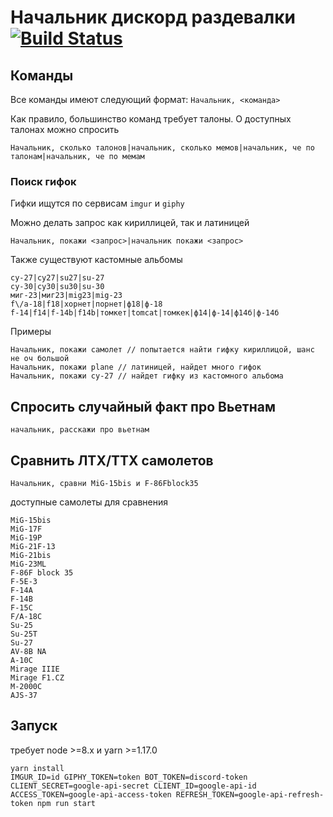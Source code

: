 # Начальник дискорд раздевалки [![Build Status](https://travis-ci.org/TehZarathustra/avsimach-discord.svg?branch=master)](https://travis-ci.org/TehZarathustra/avsimach-discord)

## Команды
Все команды имеют следующий формат: `Начальник, <команда>`

Как правило, большинство команд требует талоны. О доступных талонах можно спросить
```
Начальник, сколько талонов|начальник, сколько мемов|начальник, че по талонам|начальник, че по мемам
```

### Поиск гифок
Гифки ищутся по сервисам `imgur` и `giphy`

Можно делать запрос как кириллицей, так и латиницей
```
Начальник, покажи <запрос>|начальник покажи <запрос>
```
Также существуют кастомные альбомы
```
су-27|су27|su27|su-27
су-30|су30|su30|su-30
миг-23|миг23|mig23|mig-23
f\/a-18|f18|хорнет|порнет|ф18|ф-18
f-14|f14|f-14b|f14b|томкет|tomcat|томкек|ф14|ф-14|ф14б|ф-14б
```
Примеры
```
Начальник, покажи самолет // попытается найти гифку кириллицой, шанс не оч большой
Начальник, покажи plane // латиницей, найдет много гифок
Начальник, покажи су-27 // найдет гифку из кастомного альбома
```

## Спросить случайный факт про Вьетнам
```
начальник, расскажи про вьетнам
```

## Сравнить ЛТХ/ТТХ самолетов
```
Начальник, сравни MiG-15bis и F-86Fblock35
```
доступные самолеты для сравнения
```
MiG-15bis
MiG-17F
MiG-19P
MiG-21F-13
MiG-21bis
MiG-23ML
F-86F block 35
F-5E-3
F-14A
F-14B
F-15C
F/A-18C
Su-25
Su-25T
Su-27
AV-8B NA
A-10C
Mirage IIIE
Mirage F1.CZ
M-2000C
AJS-37
```

## Запуск
требует node >=8.x и yarn >=1.17.0

```
yarn install
IMGUR_ID=id GIPHY_TOKEN=token BOT_TOKEN=discord-token CLIENT_SECRET=google-api-secret CLIENT_ID=google-api-id ACCESS_TOKEN=google-api-access-token REFRESH_TOKEN=google-api-refresh-token npm run start
```
